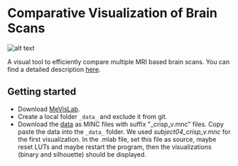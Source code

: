 # Comparative Visualization of Brain Scans

![alt text](https://github.com/jakobtroidl/MedVis1/blob/master/teaser.PNG)

A visual tool to efficiently compare multiple MRI based brain scans. You can find a detailed description [here](https://github.com/jakobtroidl/MedVis1/blob/master/report.pdf).

## Getting started
* Download [MeVisLab](https://www.mevislab.de/download).
* Create a local folder `_data_` and exclude it from git.
* Download the [data](https://brainweb.bic.mni.mcgill.ca/anatomic_normal_20.html) as MINC files with suffix "_crisp_v.mnc" files. Copy paste the data into the `_data_` folder. We used _subject04_crisp_v.mnc_ for the first visualization. In the .mlab file, set this file as source, maybe reset LUTs and maybe restart the program, then the visualizations (binary and silhouette) should be displayed.

